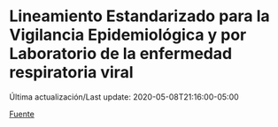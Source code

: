 # Lineamiento Estandarizado para la Vigilancia Epidemiológica y por Laboratorio de la enfermedad respiratoria viral

 Última actualización/Last update: 2020-05-08T21:16:00-05:00

 [Fuente]( https://www.gob.mx/salud/documentos/lineamiento-estandarizado-para-la-vigilancia-epidemiologica-y-por-laboratorio-de-la-enfermedad-respiratoria-viral)
